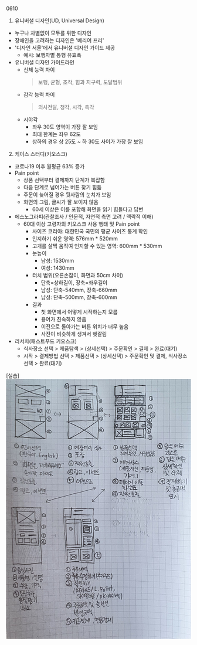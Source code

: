 0610
1. 유니버셜 디자인(UD, Universal Design)
- 누구나 차별없이 모두를 위한 디자인
- 장애인을 고려하는 디자인은 '베리어 프리'
- '디자인 서울'에서 유니버셜 디자인 가이드 제공
    - 예시: 보행자별 통행 유효폭
- 유니버셜 디자인 가이드라인
    - 신체 능력 차이
        > 보행, 균형, 조작, 힘과 지구력, 도달범위
    - 감각 능력 차이
        > 의사전달, 청각, 시각, 촉각
    - 시야각
        - 좌우 30도 영역이 가장 잘 보임
        - 최대 한계는 좌우 62도
        - 상하의 경우 상 25도 ~ 하 30도 사이가 가장 잘 보임

2. 케이스 스터디(키오스크)
- 코로나19 이후 월평균 63% 증가
- Pain point
    - 상품 선택부터 결제까지 단계가 복잡함
    - 다음 단계로 넘어가는 버튼 찾기 힘듦
    - 주문이 늦어질 경우 뒷사람의 눈치가 보임
    - 화면의 그림, 글씨가 잘 보이지 않음
        - 60세 이상은 이를 포함해 화면을 읽기 힘들다고 답변
- 에스노그라피(관찰조사 / 인문적, 자연적 측면 고려 / 맥락적 이해)
    - 60대 이상 고령자의 키오스크 사용 행태 및 Pain point
        - 사이즈 코리아: 대한민국 국민의 평균 사이즈 통계 확인
        - 인지하기 쉬운 영역: 576mm * 520mm
        - 고개를 살찍 움직여 인지할 수 있는 영역: 600mm * 530mm
        - 눈높이
            - 남성: 1530mm
            - 여성: 1430mm
        - 터치 범위(오른손잡이, 화면과 50cm 차이)
            - 단축=상하길이, 장축=좌우길이
            - 남성: 단축-540mm, 장축-660mm
            - 남성: 단축-500mm, 장축-600mm
        - 결과
            - 첫 화면에서 어떻게 시작하는지 모름
            - 용어가 친숙하지 않음
            - 이전으로 돌아가는 버튼 위치가 너무 높음
            - 사진이 비슷하게 생겨서 헷갈림
- 리서치(패스트푸드 키오스크)
    - 식사장소 선택 > 제품탐색 > (상세선택) > 주문확인 > 결제 > 완료(대기)
    - 시작 > 결제방법 선택 > 제품선택 > (상세선택) > 주문확인 및 결제, 식사장소 선택 > 완료(대기)

[실습]
![0610실습](https://raw.githubusercontent.com/Ostrichtofu/TIL-Design-/main/0610_img.jpeg)

